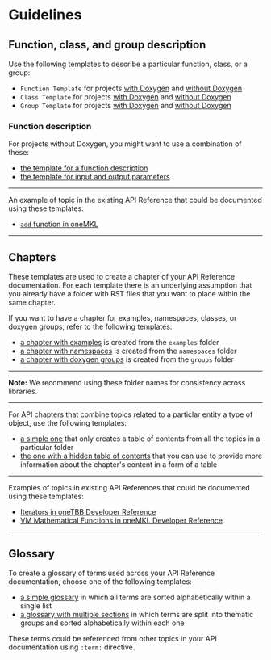 # Guidelines

## Function, class, and group description

Use the following templates to describe a particular function, class, or a group:

- `Function Template` for projects [with Doxygen](function_description_doxygen.tmpl) and [without Doxygen](function_description_no_doxygen.tmpl)
- `Class Template` for projects [with Doxygen](class_description_doxygen.tmpl) and [without Doxygen](class_description_no_doxygen.tmpl)
- `Group Template` for projects [with Doxygen](group_description_doxygen.tmpl) and [without Doxygen](group_description_no_doxygen.tmpl)

### Function description

For projects without Doxygen, you might want to use a combination of these:

- [the template for a function description](function_description_no_doxygen.tmpl)
- [the template for input and output parameters](description_parameters.tmpl)

---

An example of topic in the existing API Reference that could be documented using these templates: 

- [`add` function in oneMKL](https://software.intel.com/content/www/us/en/develop/documentation/oneapi-mkl-dpcpp-developer-reference/top/vector-mathematical-functions/vm-mathematical-functions/arithmetic-functions/add.html)

---

## Chapters

These templates are used to create a chapter of your API Reference documentation. For each template there is an underlying assumption that you already have a folder with RST files that you want to place within the same chapter.

If you want to have a chapter for examples, namespaces, classes, or doxygen groups, refer to the following templates: 

- [a chapter with examples](examples.tmpl) is created from the `examples` folder
- [a chapter with namespaces](namespaces.tmpl) is created from the `namespaces` folder
- [a chapter with doxygen groups](groups.tmpl) is created from the `groups` folder

---

**Note:** We recommend using these folder names for consistency across libraries.

---


For API chapters that combine topics related to a particlar entity a type of object, use the following templates:

- [a simple one](chapter.tmpl) that only creates a table of contents from all the topics in a particular folder
- [the one with a hidden table of contents](chapter_complex.tmpl) that you can use to provide more information about the chapter's content in a form of a table

---

Examples of topics in existing API References that could be documented using these templates:

- [Iterators in oneTBB Developer Reference](https://www.intel.com/content/www/us/en/develop/documentation/onetbb-documentation/top/intel-174-oneapi-threading-building-blocks-onetbb-developer-reference/iterators.html)
- [VM Mathematical Functions in oneMKL Developer Reference](https://software.intel.com/content/www/us/en/develop/documentation/oneapi-mkl-dpcpp-developer-reference/top/vector-mathematical-functions/vm-mathematical-functions.html)

---

## Glossary

To create a glossary of terms used across your API Reference documentation, choose one of the following templates:

- [a simple glossary](glossary.tmpl) in which all terms are sorted alphabetically within a single list
- [a glossary with multiple sections](glossary_with_sections.tmpl) in which terms are split into thematic groups and sorted alphabetically within each one

These terms could be referenced from other topics in your API documentation using `:term:` directive.
